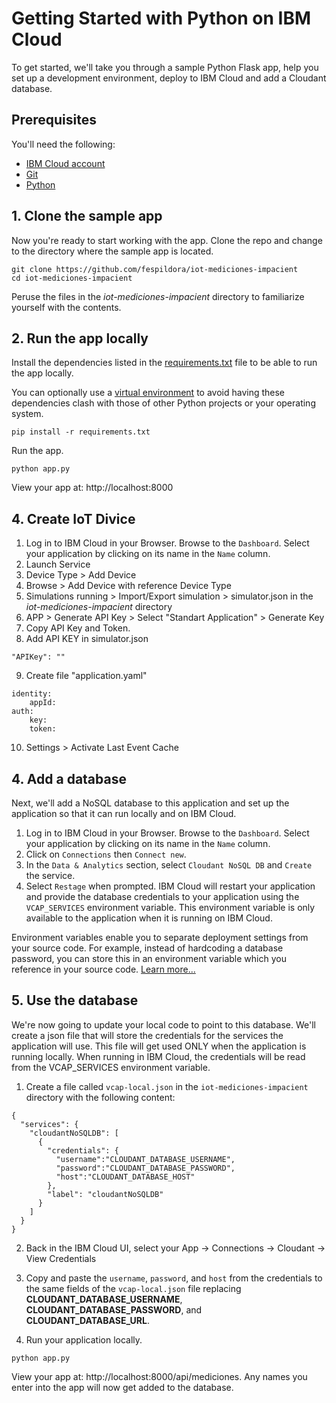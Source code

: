# Getting Started with Python on IBM Cloud

To get started, we'll take you through a sample Python Flask app, help you set up a development environment, deploy to IBM Cloud and add a Cloudant database.

## Prerequisites

You'll need the following:
* [IBM Cloud account](https://console.ng.bluemix.net/registration/)
* [Git](https://git-scm.com/downloads)
* [Python](https://www.python.org/downloads/)

## 1. Clone the sample app

Now you're ready to start working with the app. Clone the repo and change to the directory where the sample app is located.
  ```
git clone https://github.com/fespildora/iot-mediciones-impacient
cd iot-mediciones-impacient
  ```

  Peruse the files in the *iot-mediciones-impacient* directory to familiarize yourself with the contents.

## 2. Run the app locally

Install the dependencies listed in the [requirements.txt](https://pip.readthedocs.io/en/stable/user_guide/#requirements-files) file to be able to run the app locally.

You can optionally use a [virtual environment](https://packaging.python.org/installing/#creating-and-using-virtual-environments) to avoid having these dependencies clash with those of other Python projects or your operating system.
  ```
pip install -r requirements.txt
  ```

Run the app.
  ```
python app.py
  ```

 View your app at: http://localhost:8000

## 4. Create IoT Divice

1. Log in to IBM Cloud in your Browser. Browse to the `Dashboard`. Select your application by clicking on its name in the `Name` column.
2. Launch Service
3. Device Type > Add Device 
4. Browse > Add Device with reference Device Type
5. Simulations running > Import/Export simulation > simulator.json in the *iot-mediciones-impacient* directory
6. APP > Generate API Key > Select "Standart Application" > Generate Key
7. Copy API Key and Token.
8. Add API KEY in simulator.json
```
"APIKey": ""
```
9. Create file "application.yaml"

```
identity:
    appId: 
auth:
    key: 
    token:
```

10. Settings > Activate Last Event Cache 

## 4. Add a database

Next, we'll add a NoSQL database to this application and set up the application so that it can run locally and on IBM Cloud.

1. Log in to IBM Cloud in your Browser. Browse to the `Dashboard`. Select your application by clicking on its name in the `Name` column.
2. Click on `Connections` then `Connect new`.
2. In the `Data & Analytics` section, select `Cloudant NoSQL DB` and `Create` the service.
3. Select `Restage` when prompted. IBM Cloud will restart your application and provide the database credentials to your application using the `VCAP_SERVICES` environment variable. This environment variable is only available to the application when it is running on IBM Cloud.

Environment variables enable you to separate deployment settings from your source code. For example, instead of hardcoding a database password, you can store this in an environment variable which you reference in your source code. [Learn more...](/docs/manageapps/depapps.html#app_env)

## 5. Use the database

We're now going to update your local code to point to this database. We'll create a json file that will store the credentials for the services the application will use. This file will get used ONLY when the application is running locally. When running in IBM Cloud, the credentials will be read from the VCAP_SERVICES environment variable.

1. Create a file called `vcap-local.json` in the `iot-mediciones-impacient` directory with the following content:
  ```
  {
    "services": {
      "cloudantNoSQLDB": [
        {
          "credentials": {
            "username":"CLOUDANT_DATABASE_USERNAME",
            "password":"CLOUDANT_DATABASE_PASSWORD",
            "host":"CLOUDANT_DATABASE_HOST"
          },
          "label": "cloudantNoSQLDB"
        }
      ]
    }
  }
  ```

2. Back in the IBM Cloud UI, select your App -> Connections -> Cloudant -> View Credentials

3. Copy and paste the `username`, `password`, and `host` from the credentials to the same fields of the `vcap-local.json` file replacing **CLOUDANT_DATABASE_USERNAME**, **CLOUDANT_DATABASE_PASSWORD**, and **CLOUDANT_DATABASE_URL**.

4. Run your application locally.
  ```
python app.py
  ```

  View your app at: http://localhost:8000/api/mediciones. Any names you enter into the app will now get added to the database.

